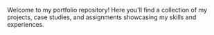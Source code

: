 
Welcome to my portfolio repository! Here you'll find a collection of my projects, case studies, and assignments showcasing my skills and experiences.
